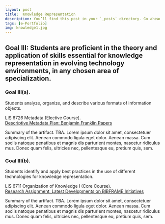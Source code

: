 ```yaml
---
layout: post
title:  Knowledge Representation
description: You’ll find this post in your `_posts` directory. Go ahead and edit it and re-build the site to see your changes. # Add post description (optional)
tags: [e-Portfolio]
img: knowledge1.jpg
---
```

## Goal III: Students are proficient in the theory and application of skills essential for knowledge representation in evolving technology environments, in any chosen area of specialization.

### Goal III(a). 
Students analyze, organize, and describe various formats of information objects.

<p>LIS 6726 Metadata (Elective Course).<br/><a href="<a href="https://eoroyal26.github.io/assets/pdf/BIBFRAME_Initiatives_ROYAL_v4.pdf">Descriptive Metadata Plan: Benjamin Franklin Papers</a></p>

Summary of the artifact. TBA. Lorem ipsum dolor sit amet, consectetuer adipiscing elit. Aenean commodo ligula eget dolor. Aenean massa. Cum sociis natoque penatibus et magnis dis parturient montes, nascetur ridiculus mus. Donec quam felis, ultricies nec, pellentesque eu, pretium quis, sem.

### Goal III(b). 
Students identify and apply best practices in the use of different technologies for knowledge representation.

<p>LIS 6711 Organization of Knowledge I (Core Course).<br/><a href="https://eoroyal26.github.io/assets/pdf/BIBFRAME_Initiatives_ROYAL_v4.pdf">Research Assignment: Latest Developments on BIBFRAME Initiatives</a></p>

Summary of the artifact. TBA. Lorem ipsum dolor sit amet, consectetuer adipiscing elit. Aenean commodo ligula eget dolor. Aenean massa. Cum sociis natoque penatibus et magnis dis parturient montes, nascetur ridiculus mus. Donec quam felis, ultricies nec, pellentesque eu, pretium quis, sem.

<!--Check out the [Jekyll docs][jekyll-docs] for more info on how to get the most out of Jekyll. File all bugs/feature requests at [Jekyll’s GitHub repo][jekyll-gh]. If you have questions, you can ask them on [Jekyll Talk][jekyll-talk].-->

[jekyll-docs]: https://jekyllrb.com/docs/home
[jekyll-gh]:   https://github.com/jekyll/jekyll
[jekyll-talk]: https://talk.jekyllrb.com/
